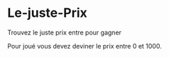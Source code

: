 # Le-juste-Prix
Trouvez le juste prix entre pour gagner

Pour joué vous devez deviner le prix entre  0 et 1000.

